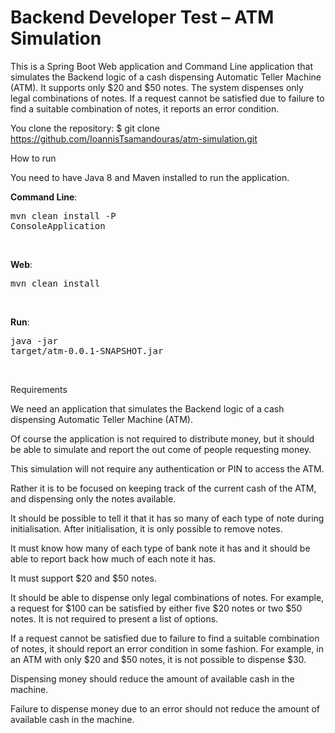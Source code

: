 <h1>Backend Developer Test – ATM Simulation</h1>


This is a Spring Boot Web application and Command Line application that simulates the Backend logic of a cash dispensing Automatic Teller Machine (ATM). It supports only $20 and $50 notes. The system dispenses only legal combinations of notes. If a request cannot be satisfied due to failure to find a suitable combination of notes, it reports an error condition.

You clone the repository: 
$ git clone https://github.com/IoannisTsamandouras/atm-simulation.git



How to run

You need to have Java 8 and Maven installed to run the application.

<b>Command Line</b>: <pre>mvn clean install -P ConsoleApplication</pre><br>

<b>Web</b>:          <pre>mvn clean install</pre><br>

<b>Run</b>: <pre>java -jar target/atm-0.0.1-SNAPSHOT.jar</pre><br>



Requirements

We need an application that simulates the Backend logic of a cash dispensing Automatic Teller Machine (ATM). 

Of course the application is not required to distribute money, but it should be able to simulate and report the out come of people requesting money. 

This simulation will not require any authentication or PIN to access the ATM. 

Rather it is to be focused on keeping track of the current cash of the ATM, and dispensing only the notes available.

It should be possible to tell it that it has so many of each type of note during initialisation. After initialisation, it is only possible to remove notes.

It must know how many of each type of bank note it has and it should be able to report back how much of each note it has.

It must support $20 and $50 notes.

It should be able to dispense only legal combinations of notes. For example, a request for $100 can be satisfied by either five $20 notes or two $50 notes. It is not required to present a list of options.

If a request cannot be satisfied due to failure to find a suitable combination of notes, it should report an error condition in some fashion. For example, in an ATM with only $20 and $50 notes, it is not possible to dispense $30. 

Dispensing money should reduce the amount of available cash in the machine. 

Failure to dispense money due to an error should not reduce the amount of available cash in the machine.

